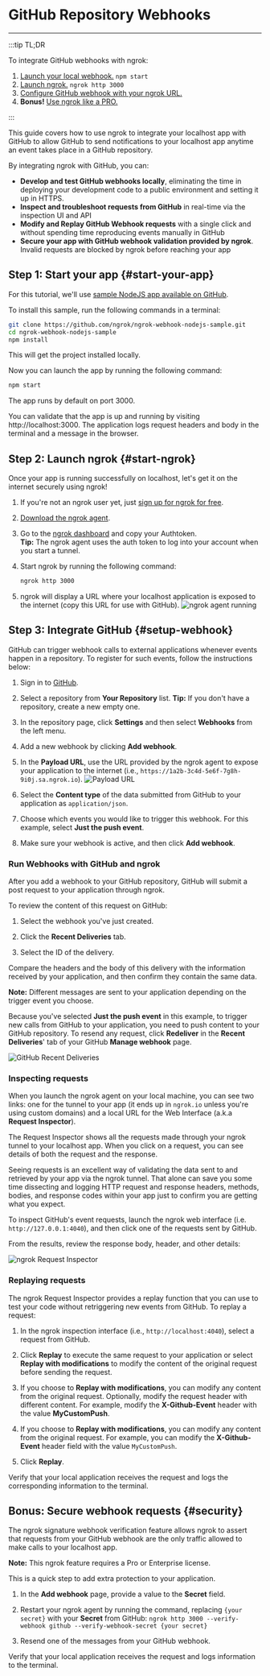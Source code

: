 # GitHub Repository Webhooks
------------

:::tip TL;DR

To integrate GitHub webhooks with ngrok:
1. [Launch your local webhook.](#start-your-app) `npm start`
1. [Launch ngrok.](#start-ngrok) `ngrok http 3000`
1. [Configure GitHub webhook with your ngrok URL.](#setup-webhook)
1. **Bonus!** [Use ngrok like a PRO.](#security)

:::


This guide covers how to use ngrok to integrate your localhost app with GitHub to allow GitHub to send notifications to your localhost app anytime an event takes place in a GitHub repository.

By integrating ngrok with GitHub, you can:

- **Develop and test GitHub webhooks locally**, eliminating the time in deploying your development code to a public environment and setting it up in HTTPS.
- **Inspect and troubleshoot requests from GitHub** in real-time via the inspection UI and API
- **Modify and Replay GitHub Webhook requests** with a single click and without spending time reproducing events manually in GitHub
- **Secure your app with GitHub webhook validation provided by ngrok**. Invalid requests are blocked by ngrok before reaching your app


## **Step 1**: Start your app {#start-your-app}

For this tutorial, we'll use [sample NodeJS app available on GitHub](https://github.com/ngrok/ngrok-webhook-nodejs-sample). 

To install this sample, run the following commands in a terminal:

```bash
git clone https://github.com/ngrok/ngrok-webhook-nodejs-sample.git
cd ngrok-webhook-nodejs-sample
npm install
```

This will get the project installed locally.

Now you can launch the app by running the following command: 

```bash
npm start
```

The app runs by default on port 3000. 

You can validate that the app is up and running by visiting http://localhost:3000. The application logs request headers and body in the terminal and a message in the browser.


## **Step 2**: Launch ngrok {#start-ngrok}

Once your app is running successfully on localhost, let's get it on the internet securely using ngrok! 

1. If you're not an ngrok user yet, just [sign up for ngrok for free](https://ngrok.com/signup).

1. [Download the ngrok agent](https://ngrok.com/download).

1. Go to the [ngrok dashboard](https://dashboard.ngrok.com) and copy your Authtoken. <br />
    **Tip:** The ngrok agent uses the auth token to log into your account when you start a tunnel.
    
1. Start ngrok by running the following command:
    ```bash
    ngrok http 3000
    ```

1. ngrok will display a URL where your localhost application is exposed to the internet (copy this URL for use with GitHub).
    ![ngrok agent running](/img/integrations/launch_ngrok_tunnel.png)


## **Step 3**: Integrate  GitHub {#setup-webhook}

GitHub can trigger webhook calls to external applications whenever events happen in a repository. To register for such events, follow the instructions below:

1. Sign in to [GitHub](https://github.com).

1. Select a repository from **Your Repository** list.
    **Tip:** If you don't have a repository, create a new empty one.

1. In the repository page, click **Settings** and then select **Webhooks** from the left menu.

1. Add a new webhook by clicking **Add webhook**.

1. In the **Payload URL**, use the URL provided by the ngrok agent to expose your application to the internet (i.e., `https://1a2b-3c4d-5e6f-7g8h-9i0j.sa.ngrok.io`).
    ![Payload URL](img/ngrok_url_configuration_github.png)

1. Select the **Content type** of the data submitted from GitHub to your application as `application/json`.

1. Choose which events you would like to trigger this webhook. For this example, select **Just the push event**.

1. Make sure your webhook is active, and then click **Add webhook**.


### Run Webhooks with GitHub and ngrok

After you add a webhook to your GitHub repository, GitHub will submit a post request to your application through ngrok.

To review the content of this request on GitHub:

1. Select the webhook you've just created.

1. Click the **Recent Deliveries** tab.

1. Select the ID of the delivery. 

Compare the headers and the body of this delivery with the information received by your application, and then confirm they contain the same data.

**Note:** Different messages are sent to your application depending on the trigger event you choose.

Because you've selected **Just the push event** in this example, to trigger new calls from GitHub to your application, you need to push content to your GitHub repository.
To resend any request, click **Redeliver** in the **Recent Deliveries**' tab of your GitHub **Manage webhook** page.

![GitHub Recent Deliveries](img/review_github_recent_deliveries.png)


### Inspecting requests

When you launch the ngrok agent on your local machine, you can see two links: one for the tunnel to your app (it ends up in `ngrok.io` unless you're using custom domains) and a local URL for the Web Interface (a.k.a **Request Inspector**).

The Request Inspector shows all the requests made through your ngrok tunnel to your localhost app. When you click on a request, you can see details of both the request and the response.

Seeing requests is an excellent way of validating the data sent to and retrieved by your app via the ngrok tunnel. That alone can save you some time dissecting and logging HTTP request and response headers, methods, bodies, and response codes within your app just to confirm you are getting what you expect.

To inspect GitHub's event requests, launch the ngrok web interface (i.e. `http://127.0.0.1:4040`), and then click one of the requests sent by GitHub.

From the results, review the response body, header, and other details:

![ngrok Request Inspector](img/ngrok_introspection_github_hooks.png)


### Replaying requests

The ngrok Request Inspector provides a replay function that you can use to test your code without retriggering new events from GitHub. To replay a request:

1. In the ngrok inspection interface (i.e., `http://localhost:4040`), select a request from GitHub.

1. Click **Replay** to execute the same request to your application or select **Replay with modifications** to modify the content of the original request before sending the request.

1. If you choose to **Replay with modifications**, you can modify any content from the original request. Optionally, modify the request header with different content. For example, modify the **X-Github-Event** header with the value **MyCustomPush**.

1. If you choose to **Replay with modifications**, you can modify any content from the original request. For example, you can modify the **X-Github-Event** header field with the value `MyCustomPush`.

1. Click **Replay**.

Verify that your local application receives the request and logs the corresponding information to the terminal.


## **Bonus**: Secure webhook requests {#security}

The ngrok signature webhook verification feature allows ngrok to assert that requests from your GitHub webhook are the only traffic allowed to make calls to your localhost app.

**Note:** This ngrok feature requires a Pro or Enterprise license.

This is a quick step to add extra protection to your application.

1. In the **Add webhook** page, provide a value to the **Secret** field.

1. Restart your ngrok agent by running the command, replacing `{your secret}` with your **Secret** from GitHub:
    `ngrok http 3000 --verify-webhook github --verify-webhook-secret {your secret}`

1. Resend one of the messages from your GitHub webhook.

Verify that your local application receives the request and logs information to the terminal.

